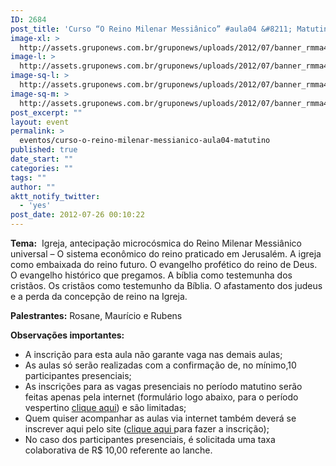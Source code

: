 ```yaml
---
ID: 2684
post_title: 'Curso “O Reino Milenar Messiânico” #aula04 &#8211; Matutino'
image-xl: >
  http://assets.gruponews.com.br/gruponews/uploads/2012/07/banner_rmma41.jpg
image-l: >
  http://assets.gruponews.com.br/gruponews/uploads/2012/07/banner_rmma41.jpg
image-sq-l: >
  http://assets.gruponews.com.br/gruponews/uploads/2012/07/banner_rmma41.jpg
image-sq-m: >
  http://assets.gruponews.com.br/gruponews/uploads/2012/07/banner_rmma41-720x320.jpg
post_excerpt: ""
layout: event
permalink: >
  eventos/curso-o-reino-milenar-messianico-aula04-matutino
published: true
date_start: ""
categories: ""
tags: ""
author: ""
aktt_notify_twitter:
  - 'yes'
post_date: 2012-07-26 00:10:22
---
```

<strong>Tema:</strong>  Igreja, antecipação microcósmica do Reino Milenar Messiânico universal – O sistema econômico do reino praticado em Jerusalém. A igreja como embaixada do reino futuro. O evangelho profético do reino de Deus. O evangelho histórico que pregamos. A bíblia como testemunha dos cristãos. Os cristãos como testemunho da Bíblia. O afastamento dos judeus e a perda da concepção de reino na Igreja.

<strong>Palestrantes:</strong> Rosane, Maurício e Rubens

<strong>Observações importantes:</strong>
- A inscrição para esta aula não garante vaga nas demais aulas;
- As aulas só serão realizadas com a confirmação de, no mínimo,10 participantes presenciais;
- As inscrições para as vagas presenciais no período matutino serão feitas apenas pela internet (formulário logo abaixo, para o período vespertino <a title="Curso “O Reino Milenar Messiânico” #aula03 – Vespertino" href="http://www.gruponews.com.br/eventos/curso-o-reino-milenar-messianico-aula03-vespertino">clique aqui</a>) e são limitadas;
- Quem quiser acompanhar as aulas via internet também deverá se inscrever aqui pelo site (<a title="Curso “O Reino Milenar Messiânico” #aula03 – Virtual" href="http://www.gruponews.com.br/eventos/curso-o-reino-milenar-messianico-aula03-virtual">clique aqui </a>para fazer a inscrição);
- No caso dos participantes presenciais, é solicitada uma taxa colaborativa de R$ 10,00 referente ao lanche.